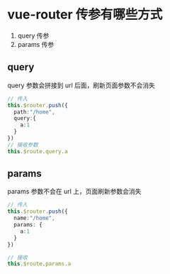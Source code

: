 # vue-router 传参有哪些方式

1. query 传参
2. params 传参

## query

query 参数会拼接到 url 后面，刷新页面参数不会消失

```ts
// 传入
this.$router.push({
  path:"/home",
  query:{
    a:1
  }
})
// 接收参数
this.$route.query.a
```

## params

params 参数不会在 url 上，页面刷新参数会消失

```ts
// 传入
this.$router.push({
  name:"/home",
  params: {
    a:1
  }
})

// 接收
this.$route.params.a
```
